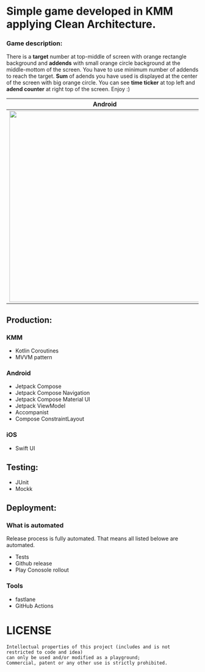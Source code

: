 # Simple game developed in KMM applying Clean Architecture.

### Game description:

There is a **target** number at top-middle of screen with orange rectangle background and **addends** with small orange circle background at the middle-mottom of the screen. You have to use minimum number of addends to reach the target. **Sum** of adends you have used is displayed at the center of the screen with big orange circle. You can see **time ticker** at top left and **adend counter** at right top of the screen. Enjoy :)

| Android | iOS |
| --- | --- |
| <img src="https://user-images.githubusercontent.com/17815721/221612304-a894d2e7-ddea-412d-b9b1-f6d76acf9d04.gif" height="500" > | <img src="https://user-images.githubusercontent.com/17815721/221612482-5a4b6b5a-1c12-47f8-a0be-06a8011bcbec.gif" height="500"> |



## Production:

### KMM
- Kotlin Coroutines
- MVVM pattern

### Android
- Jetpack Compose
- Jetpack Compose Navigation
- Jetpack Compose Material UI
- Jetpack ViewModel
- Accompanist
- Compose ConstraintLayout

### iOS
- Swift UI

## Testing:
- JUnit
- Mockk

## Deployment:
### What is automated
Release process is fully automated. That means all listed belowe are automated.
- Tests
- Github release
- Play Conosole rollout

### Tools
- fastlane
- GitHub Actions



# LICENSE
```
Intellectual properties of this project (includes and is not restricted to code and idea)
can only be used and/or modified as a playground; 
Commercial, patent or any other use is strictly prohibited.
```
